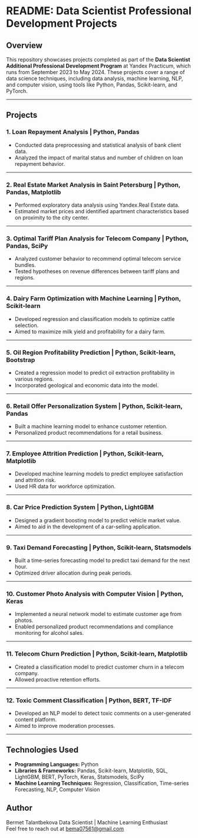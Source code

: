 # README: Data Scientist Professional Development Projects

## Overview
This repository showcases projects completed as part of the **Data Scientist Additional Professional Development Program** at Yandex Practicum, which runs from September 2023 to May 2024. These projects cover a range of data science techniques, including data analysis, machine learning, NLP, and computer vision, using tools like Python, Pandas, Scikit-learn, and PyTorch.

---

## Projects

### 1. **Loan Repayment Analysis | Python, Pandas**
- Conducted data preprocessing and statistical analysis of bank client data.  
- Analyzed the impact of marital status and number of children on loan repayment behavior.

---

### 2. **Real Estate Market Analysis in Saint Petersburg | Python, Pandas, Matplotlib**
- Performed exploratory data analysis using Yandex.Real Estate data.  
- Estimated market prices and identified apartment characteristics based on proximity to the city center.

---

### 3. **Optimal Tariff Plan Analysis for Telecom Company | Python, Pandas, SciPy**
- Analyzed customer behavior to recommend optimal telecom service bundles.  
- Tested hypotheses on revenue differences between tariff plans and regions.

---

### 4. **Dairy Farm Optimization with Machine Learning | Python, Scikit-learn**
- Developed regression and classification models to optimize cattle selection.  
- Aimed to maximize milk yield and profitability for a dairy farm.

---

### 5. **Oil Region Profitability Prediction | Python, Scikit-learn, Bootstrap**
- Created a regression model to predict oil extraction profitability in various regions.  
- Incorporated geological and economic data into the model.

---

### 6. **Retail Offer Personalization System | Python, Scikit-learn, Pandas**
- Built a machine learning model to enhance customer retention.  
- Personalized product recommendations for a retail business.

---

### 7. **Employee Attrition Prediction | Python, Scikit-learn, Matplotlib**
- Developed machine learning models to predict employee satisfaction and attrition risk.  
- Used HR data for workforce optimization.

---

### 8. **Car Price Prediction System | Python, LightGBM**
- Designed a gradient boosting model to predict vehicle market value.  
- Aimed to aid in the development of a car-selling application.

---

### 9. **Taxi Demand Forecasting | Python, Scikit-learn, Statsmodels**
- Built a time-series forecasting model to predict taxi demand for the next hour.  
- Optimized driver allocation during peak periods.

---

### 10. **Customer Photo Analysis with Computer Vision | Python, Keras**
- Implemented a neural network model to estimate customer age from photos.  
- Enabled personalized product recommendations and compliance monitoring for alcohol sales.

---

### 11. **Telecom Churn Prediction | Python, Scikit-learn, Matplotlib**
- Created a classification model to predict customer churn in a telecom company.  
- Allowed proactive retention efforts.

---

### 12. **Toxic Comment Classification | Python, BERT, TF-IDF**
- Developed an NLP model to detect toxic comments on a user-generated content platform.  
- Aimed to improve moderation processes.

---

## Technologies Used
- **Programming Languages:** Python
- **Libraries & Frameworks:** Pandas, Scikit-learn, Matplotlib, SQL, LightGBM, BERT, PyTorch, Keras, Statsmodels, SciPy
- **Machine Learning Techniques:** Regression, Classification, Time-series Forecasting, NLP, Computer Vision


## Author
Bermet Talantbekova
Data Scientist | Machine Learning Enthusiast  
Feel free to reach out at bema07561@gmail.com
